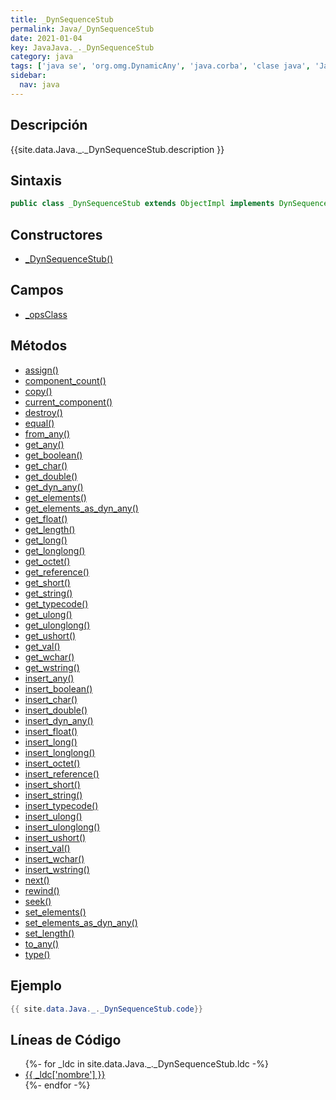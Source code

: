 ```yaml
---
title: _DynSequenceStub
permalink: Java/_DynSequenceStub
date: 2021-01-04
key: JavaJava._._DynSequenceStub
category: java
tags: ['java se', 'org.omg.DynamicAny', 'java.corba', 'clase java', 'Java 1.0']
sidebar: 
  nav: java
---
```


## Descripción
{{site.data.Java._._DynSequenceStub.description }}

## Sintaxis
~~~java
public class _DynSequenceStub extends ObjectImpl implements DynSequence
~~~

## Constructores
* [_DynSequenceStub()](/Java/_DynSequenceStub/_DynSequenceStub/)

## Campos
* [_opsClass](/Java/_DynSequenceStub/_opsClass)

## Métodos
* [assign()](/Java/_DynSequenceStub/assign)
* [component_count()](/Java/_DynSequenceStub/component_count)
* [copy()](/Java/_DynSequenceStub/copy)
* [current_component()](/Java/_DynSequenceStub/current_component)
* [destroy()](/Java/_DynSequenceStub/destroy)
* [equal()](/Java/_DynSequenceStub/equal)
* [from_any()](/Java/_DynSequenceStub/from_any)
* [get_any()](/Java/_DynSequenceStub/get_any)
* [get_boolean()](/Java/_DynSequenceStub/get_boolean)
* [get_char()](/Java/_DynSequenceStub/get_char)
* [get_double()](/Java/_DynSequenceStub/get_double)
* [get_dyn_any()](/Java/_DynSequenceStub/get_dyn_any)
* [get_elements()](/Java/_DynSequenceStub/get_elements)
* [get_elements_as_dyn_any()](/Java/_DynSequenceStub/get_elements_as_dyn_any)
* [get_float()](/Java/_DynSequenceStub/get_float)
* [get_length()](/Java/_DynSequenceStub/get_length)
* [get_long()](/Java/_DynSequenceStub/get_long)
* [get_longlong()](/Java/_DynSequenceStub/get_longlong)
* [get_octet()](/Java/_DynSequenceStub/get_octet)
* [get_reference()](/Java/_DynSequenceStub/get_reference)
* [get_short()](/Java/_DynSequenceStub/get_short)
* [get_string()](/Java/_DynSequenceStub/get_string)
* [get_typecode()](/Java/_DynSequenceStub/get_typecode)
* [get_ulong()](/Java/_DynSequenceStub/get_ulong)
* [get_ulonglong()](/Java/_DynSequenceStub/get_ulonglong)
* [get_ushort()](/Java/_DynSequenceStub/get_ushort)
* [get_val()](/Java/_DynSequenceStub/get_val)
* [get_wchar()](/Java/_DynSequenceStub/get_wchar)
* [get_wstring()](/Java/_DynSequenceStub/get_wstring)
* [insert_any()](/Java/_DynSequenceStub/insert_any)
* [insert_boolean()](/Java/_DynSequenceStub/insert_boolean)
* [insert_char()](/Java/_DynSequenceStub/insert_char)
* [insert_double()](/Java/_DynSequenceStub/insert_double)
* [insert_dyn_any()](/Java/_DynSequenceStub/insert_dyn_any)
* [insert_float()](/Java/_DynSequenceStub/insert_float)
* [insert_long()](/Java/_DynSequenceStub/insert_long)
* [insert_longlong()](/Java/_DynSequenceStub/insert_longlong)
* [insert_octet()](/Java/_DynSequenceStub/insert_octet)
* [insert_reference()](/Java/_DynSequenceStub/insert_reference)
* [insert_short()](/Java/_DynSequenceStub/insert_short)
* [insert_string()](/Java/_DynSequenceStub/insert_string)
* [insert_typecode()](/Java/_DynSequenceStub/insert_typecode)
* [insert_ulong()](/Java/_DynSequenceStub/insert_ulong)
* [insert_ulonglong()](/Java/_DynSequenceStub/insert_ulonglong)
* [insert_ushort()](/Java/_DynSequenceStub/insert_ushort)
* [insert_val()](/Java/_DynSequenceStub/insert_val)
* [insert_wchar()](/Java/_DynSequenceStub/insert_wchar)
* [insert_wstring()](/Java/_DynSequenceStub/insert_wstring)
* [next()](/Java/_DynSequenceStub/next)
* [rewind()](/Java/_DynSequenceStub/rewind)
* [seek()](/Java/_DynSequenceStub/seek)
* [set_elements()](/Java/_DynSequenceStub/set_elements)
* [set_elements_as_dyn_any()](/Java/_DynSequenceStub/set_elements_as_dyn_any)
* [set_length()](/Java/_DynSequenceStub/set_length)
* [to_any()](/Java/_DynSequenceStub/to_any)
* [type()](/Java/_DynSequenceStub/type)

## Ejemplo
~~~java
{{ site.data.Java._._DynSequenceStub.code}}
~~~

## Líneas de Código
<ul>
{%- for _ldc in site.data.Java._._DynSequenceStub.ldc -%}
   <li>
       <a href="{{_ldc['url'] }}">{{ _ldc['nombre'] }}</a>
   </li>
{%- endfor -%}
</ul>
